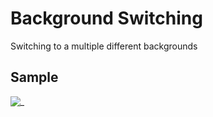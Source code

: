# Background Switching

Switching to a multiple different backgrounds

## Sample

![_](gif/record.gif)
